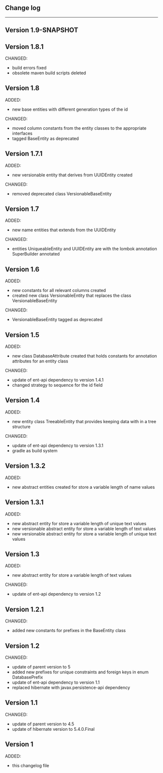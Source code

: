 ## Change log
----------------------

Version 1.9-SNAPSHOT
-------------

Version 1.8.1
-------------

CHANGED:

- build errors fixed
- obsolete maven build scripts deleted

Version 1.8
-------------

ADDED:
 
- new base entities with different generation types of the id

CHANGED:

- moved column constants from the entity classes to the appropriate interfaces
- tagged BaseEntity as deprecated 

Version 1.7.1
-------------

ADDED:
 
- new versionable entity that derives from UUIDEntity created

CHANGED:

- removed deprecated class VersionableBaseEntity

Version 1.7
-------------

ADDED:
 
- new name entities that extends from the UUIDEntity

CHANGED:

- entities UniqueableEntity and UUIDEntity are with the lombok annotation SuperBuilder annotated

Version 1.6
-------------

ADDED:
 
- new constants for all relevant columns created
- created new class VersionableEntity that replaces the class VersionableBaseEntity

CHANGED:

- VersionableBaseEntity tagged as deprecated

Version 1.5
-------------

ADDED:
 
- new class DatabaseAttribute created that holds constants for annotation attributes for an entity class

CHANGED:

- update of ent-api dependency to version 1.4.1
- changed strategy to sequence for the id field

Version 1.4
-------------

ADDED:
 
- new entity class TreeableEntity that provides keeping data with in a tree structure

CHANGED:

- update of ent-api dependency to version 1.3.1
- gradle as build system

Version 1.3.2
-------------

ADDED:
 
- new abstract entities created for store a variable length of name values 

Version 1.3.1
-------------

ADDED:
 
- new abstract entity for store a variable length of unique text values 
- new versionable abstract entity for store a variable length of text values 
- new versionable abstract entity for store a variable length of unique text values 

Version 1.3
-------------

ADDED:
 
- new abstract entity for store a variable length of text values 

CHANGED:

- update of ent-api dependency to version 1.2

Version 1.2.1
-------------

CHANGED:

- added new constants for prefixes in the BaseEntity class

Version 1.2
-------------

CHANGED:

- update of parent version to 5
- added new prefixes for unique constraints and foreign keys in enum DatabasePrefix
- update of ent-api dependency to version 1.1
- replaced hibernate with javax.persistence-api dependency 

Version 1.1
-------------

CHANGED:

- update of parent version to 4.5
- update of hibernate version to 5.4.0.Final

Version 1
-------------

ADDED:
 
- this changelog file
